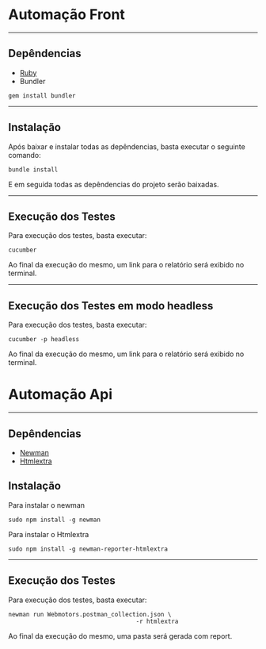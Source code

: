 # Automação Front
---
## Depêndencias
- [Ruby](https://www.ruby-lang.org/pt/downloads/)
- Bundler
```
gem install bundler
```
---
## Instalação

Após baixar e instalar todas as depêndencias, basta executar o seguinte comando:
```
bundle install
```
E em seguida todas as depêndencias do projeto serão baixadas.

---
## Execução dos Testes
Para execução dos testes, basta executar:
```
cucumber
```
Ao final da execução do mesmo, um link para o relatório será exibido no terminal.

---
## Execução dos Testes em modo headless
Para execução dos testes, basta executar:
```
cucumber -p headless
```
Ao final da execução do mesmo, um link para o relatório será exibido no terminal.

# Automação Api
---
## Depêndencias
- [Newman](https://www.npmjs.com/package/newman)
- [Htmlextra](https://www.npmjs.com/package/newman-reporter-htmlextra)

## Instalação

Para instalar o newman
```
sudo npm install -g newman
```
Para instalar o Htmlextra
```
sudo npm install -g newman-reporter-htmlextra
```
---
## Execução dos Testes
Para execução dos testes, basta executar:
```
newman run Webmotors.postman_collection.json \
                                    -r htmlextra 
```
Ao final da execução do mesmo, uma pasta será gerada com report.